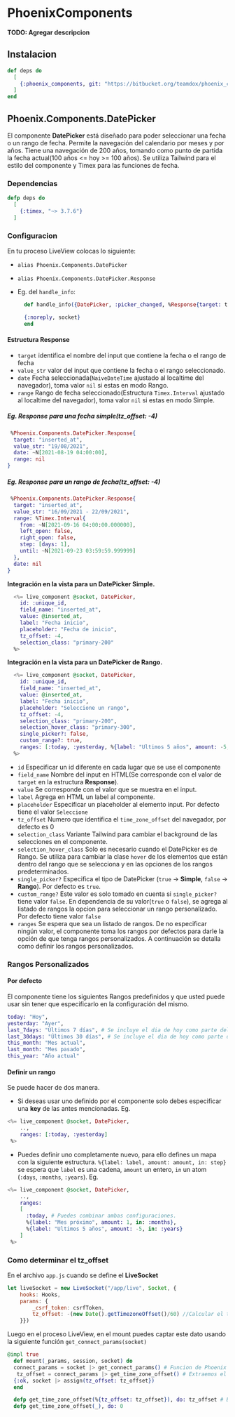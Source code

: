 # PhoenixComponents

**TODO: Agregar descripcion**

## Instalacion


```elixir
def deps do
  [
    {:phoenix_components, git: "https://bitbucket.org/teamdox/phoenix_components"}
  ]
end
```

## Phoenix.Components.DatePicker

El componente **DatePicker** está diseñado para poder seleccionar una fecha o un rango de fecha. Permite la navegación del calendario por meses y por años. Tiene una navegación de 200 años, tomando como punto de partida la fecha actual(100 años <= hoy >= 100 años). Se utiliza Tailwind para el estilo del componente y Timex para las funciones de fecha.

### Dependencias
```elixir
defp deps do
  [
    {:timex, "~> 3.7.6"}
  ]
```
### Configuracion
En tu proceso LiveView colocas lo siguiente:

* `alias Phoenix.Components.DatePicker`
* `alias Phoenix.Components.DatePicker.Response`

* Eg. del `handle_info`:
  ```elixir
    def handle_info({DatePicker, :picker_changed, %Response{target: target, value_str: value, :date, :range}}, socket) do

    {:noreply, socket}
    end
  ```
#### Estructura **Response**
* `target` identifica el nombre del input que contiene la fecha o el rango de fecha
* `value_str` valor del input que contiene la fecha o el rango seleccionado.
* `date` Fecha seleccionada(`NaiveDateTime` ajustado al localtime del navegador), toma valor `nil` si estas en modo Rango.
* `range` Rango de fecha seleccionado(Estructura `Timex.Interval` ajustado al localtime del navegador), toma valor `nil` si estas en modo Simple.
##### Eg. **Response** para una fecha simple(tz_offset: -4)
```elixir
 %Phoenix.Components.DatePicker.Response{
  target: "inserted_at",
  value_str: "19/08/2021",
  date: ~N[2021-08-19 04:00:00],
  range: nil
}
```
##### Eg. **Response** para un rango de fecha(tz_offset: -4)
```elixir
 %Phoenix.Components.DatePicker.Response{
  target: "inserted_at",
  value_str: "16/09/2021 - 22/09/2021",
  range: %Timex.Interval{
    from: ~N[2021-09-16 04:00:00.000000],
    left_open: false,
    right_open: false,
    step: [days: 1],
    until: ~N[2021-09-23 03:59:59.999999]
  },
  date: nil
}
```


**Integración en la vista para un DatePicker Simple.**

```elixir
  <%= live_component @socket, DatePicker,
    id: :unique_id,
    field_name: "inserted_at",
    value: @inserted_at,
    label: "Fecha inicio",
    placeholder: "Fecha de inicio",
    tz_offset: -4,
    selection_class: "primary-200"
  %>
```
**Integración en la vista para un DatePicker de Rango.**

```elixir
  <%= live_component @socket, DatePicker,
    id: :unique_id,
    field_name: "inserted_at",
    value: @inserted_at,
    label: "Fecha inicio",
    placeholder: "Seleccione un rango",
    tz_offset: -4,
    selection_class: "primary-200",
    selection_hover_class: "primary-300",
    single_picker?: false,
    custom_range?: true,
    ranges: [:today, :yesterday, %{label: "Ultimos 5 años", amount: -5, in: :years}]
  %>
```

* `id` Especificar un id diferente en cada lugar que se use el componente
* `field_name` Nombre del input en HTML(Se corresponde con el valor de `target` en la estructura **Response**).
* `value` Se corresponde con el valor que se muestra en el input.
* `label` Agrega en HTML un label al componente.
* `placeholder` Especificar un placeholder al elemento input. Por defecto tiene el valor `Seleccione`
* `tz_offset` Numero que identifica el `time_zone_offset` del navegador, por defecto es 0
* `selection_class` Variante Tailwind para cambiar el background de las selecciones en el componente.
* `selection_hover_class` Solo es necesario cuando el DatePicker es de Rango. Se utiliza para cambiar la clase `hover` de los elementos que están dentro del rango que se selecciona y en las opciones de los rangos predeterminados.
* `single_picker?` Especifica el tipo de DatePicker (`true` -> **Simple**, `false` -> **Rango**). Por defecto es `true`.
* `custom_range?` Este valor es solo tomado en cuenta si `single_picker?` tiene valor `false`. En dependencia de su valor(`true` o `false`), se agrega al listado de rangos la opcion para seleccionar un rango personalizado. Por defecto tiene valor `false`
* `ranges` Se espera que sea un listado de rangos. De no especificar ningún valor, el componente toma los rangos por defectos para darle la opción de que tenga rangos personalizados. A continuación se detalla como definir los rangos personalizados.


### Rangos Personalizados
#### Por defecto
El componente tiene los siguientes Rangos predefinidos y que usted puede usar sin tener que especificarlo en la configuración del mismo.
```elixir
today: "Hoy",
yesterday: "Ayer",
last_7days: "Últimos 7 días", # Se incluye el dia de hoy como parte del rango
last_30days: "Últimos 30 días", # Se incluye el dia de hoy como parte del rango
this_month: "Mes actual",
last_month: "Mes pasado",
this_year: "Año actual"
```
#### Definir un rango
Se puede hacer de dos manera.
* Si deseas usar uno definido por el componente solo debes especificar una **key** de las antes mencionadas.
Eg.
```elixir
<%= live_component @socket, DatePicker,
    ..,
    ranges: [:today, :yesterday]
 %>
```
* Puedes definir uno completamente nuevo, para ello defines un mapa con la siguiente estructura.
`%{label: label, amount: amount, in: step}`
se espera que `label` es una cadena, `amount` un entero, `in` un atom (`:days`, `:months`, `:years`).
Eg.
```elixir
<%= live_component @socket, DatePicker,
    ..,
    ranges:
    [
      :today, # Puedes combinar ambas configuraciones.
      %{label: "Mes próximo", amount: 1, in: :months},
      %{label: "Ultimos 5 años", amount: -5, in: :years}
    ]
 %>
```
### Como determinar el tz_offset
En el archivo ``app.js`` cuando se define el **LiveSocket**
```js
let liveSocket = new LiveSocket("/app/live", Socket, {
	hooks: Hooks,
	params: {
		_csrf_token: csrfToken,
		tz_offset: -(new Date().getTimezoneOffset()/60) //Calcular el timezone_offset y pasarlo como parámetro de conexión.
	}})
```
Luego en el proceso LiveView, en el mount puedes captar este dato usando la siguiente función
`get_connect_params(socket)`
```elixir
@impl true
  def mount(_params, session, socket) do
  connect_params = socket |> get_connect_params() # Funcion de Phoenix que devuelve los parametros de conexion.
   tz_offset = connect_params |> get_time_zone_offset() # Extraemos el tz_offset que definimos app.js
  {:ok, socket |> assign(tz_offset: tz_offset})
  end

  defp get_time_zone_offset(%{tz_offset: tz_offset}), do: tz_offset # Buscar por la misma key que se definio en app.js
  defp get_time_zone_offset(_), do: 0
```
